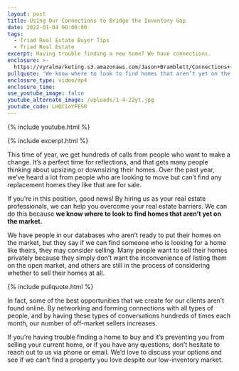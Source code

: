 ```yaml
---
layout: post
title: Using Our Connections to Bridge the Inventory Gap
date: 2022-01-04 00:00:00
tags:
  - Triad Real Estate Buyer Tips
  - Triad Real Estate
excerpt: Having trouble finding a new home? We have connections.
enclosure: >-
  https://vyralmarketing.s3.amazonaws.com/Jason+Bramblett/Connections+-+Jason+Bramblett+Real+Estate.mp4
pullquote: 'We know where to look to find homes that aren’t yet on the market. '
enclosure_type: video/mp4
enclosure_time:
use_youtube_image: false
youtube_alternate_image: /uploads/1-4-22yt.jpg
youtube_code: LHQC1oYFES0
---
```

{% include youtube.html %}

{% include excerpt.html %}

This time of year, we get hundreds of calls from people who want to make a change. It’s a perfect time for reflections, and that gets many people thinking about upsizing or downsizing their homes. Over the past year, we’ve heard a lot from people who are looking to move but can’t find any replacement homes they like that are for sale.

If you’re in this position, good news\! By hiring us as your real estate professionals, we can help you overcome your real estate barriers. We can do this because **we know where to look to find homes that aren’t yet on the market.&nbsp;**

We have people in our databases who aren’t ready to put their homes on the market, but they say if we can find someone who is looking for a home like theirs, they may consider selling. Many people want to sell their homes privately because they simply don’t want the inconvenience of listing them on the open market, and others are still in the process of considering whether to sell their homes at all.

{% include pullquote.html %}

In fact, some of the best opportunities that we create for our clients aren’t found online. By networking and forming connections with all types of people, and by having these types of conversations hundreds of times each month, our number of off-market sellers increases.

If you’re having trouble finding a home to buy and it’s preventing you from selling your current home, or if you have any questions, don’t hesitate to reach out to us via phone or email. We’d love to discuss your options and see if we can’t find a property you love despite our low-inventory market.

&nbsp;
